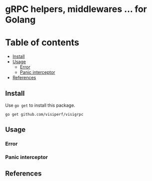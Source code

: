 # gRPC helpers, middlewares ... for Golang

Table of contents
=================

  * [Install](#install)
  * [Usage](#usage)
    * [Error](#error)
    * [Panic interceptor](#panic-interceptor)
  * [References](#references)

## Install

Use `go get` to install this package.

    go get github.com/visiperf/visigrpc


## Usage

### Error

### Panic interceptor

## References